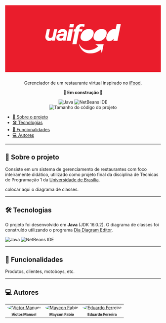 <h1 align="center">
    <img alt="uaiFood" src="./assets/uaifood_banner.jpg" />
</h1>
<p align="center">Gerenciador de um restaurante virtual inspirado no <a href='https://www.ifood.com.br/' target='_blank'>iFood</a>.</p>
<p align="center"><b>🚧 Em construção 🚧</b></p>

<div align="center">
    <img alt="Java" src="https://img.shields.io/badge/java-%23ED8B00.svg?style=for-the-badge&logo=java&logoColor=white" />
    <img alt="NetBeans IDE" src="https://img.shields.io/badge/NetBeansIDE-1B6AC6.svg?style=for-the-badge&logo=apache-netbeans-ide&logoColor=white" />
</div>

<div align="center">
    <img alt="Tamanho do código do projeto" src="https://img.shields.io/github/languages/code-size/tilnoene/uaifood" />
</div>

<ul>
    <li><a href="#-sobre-o-projeto">💬 Sobre o projeto</a></li>
    <li><a href="#-tecnologias">🛠 Tecnologias</a></li>
    <li><a href="#-funcionalidades">🌭 Funcionalidades</a></li>
    <li><a href="#-autores">💻 Autores</a>
</ul>

---

<h2>💬 Sobre o projeto</h2>

<p>Consiste em um sistema de gerenciamento de restaurantes com foco inteiramente didático, utilizado como projeto final da disciplina de Técnicas de Programação 1 da <a href="https://www.unb.br/" target="_blank">Universidade de Brasília</a>.</p>

colocar aqui o diagrama de classes.

---

<h2>🛠 Tecnologias</h2>

<p>O projeto foi desenvolvido em <b>Java</b> (JDK 16.0.2). O diagrama de classes foi construído utilizando o programa <a href="http://dia-installer.de/index.html.en" target="_blank">Dia Diagram Editor<a>.</p>

<img alt="Java" src="https://img.shields.io/badge/java-%23ED8B00.svg?style=for-the-badge&logo=java&logoColor=white" />
<img alt="NetBeans IDE" src="https://img.shields.io/badge/NetBeansIDE-1B6AC6.svg?style=for-the-badge&logo=apache-netbeans-ide&logoColor=white" />

---

<h2>🌭 Funcionalidades</h2>

Produtos, clientes, motoboys, etc.

---

<h2>💻 Autores</h2>

<table>
  <tr>
    <td align="center"><a href="https://github.com/tilnoene" target="_blank"><img style="border-radius: 50%;" src="https://github.com/tilnoene.png" width="100px;" alt="Victor Manuel"/><br /><sub><b>Victor Manuel</b></sub></a><br /></td>
    <td align="center"><a href="https://github.com/m4ycon" target="_blank"><img style="border-radius: 50%;" src="https://github.com/m4ycon.png" width="100px;" alt="Maycon Fabio"/><br /><sub><b>Maycon Fabio</b></sub></a><br /></td>
    <td align="center"><a href="https://github.com/EduardoFMC" target="_blank"><img style="border-radius: 50%;" src="https://github.com/EduardoFMC.png" width="100px;" alt="Eduardo Ferreira"/><br /><sub><b>Eduardo Ferreira</b></sub></a><br /></td>
</table>
